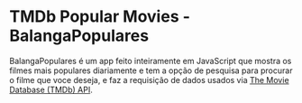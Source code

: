 <h1 dir="auto">TMDb Popular Movies - BalangaPopulares</h1>

<p dir="auto">BalangaPopulares é um app feito inteiramente em JavaScript que mostra os filmes mais populares diariamente e tem a opção de pesquisa para procurar o filme que voce deseja, e faz a requisição de dados usados via <a href="https://www.themoviedb.org/documentation/api" rel="nofollow">The Movie Database (TMDb) API</a>.</p>
